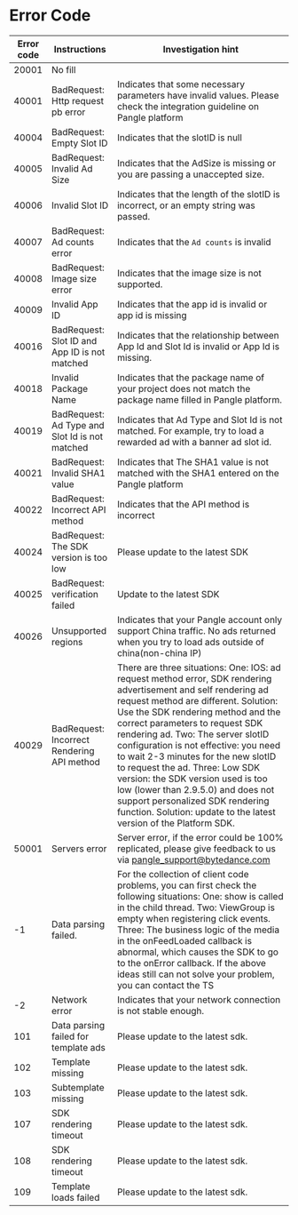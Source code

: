 

# Error Code

| Error code  | Instructions                                                                                       | Investigation hint                                                                                                                                                                                                                                                                                                                                                                                                                                                                                                                                                     |
|-------------|----------------------------------------------------------------------------------------------------|-----------------------------------------------------------------------------------------------------------------------------------------------------------------------------------------------------------------------------------------------------------------------------------------------------------------------------------------------------------------------------------------------------------------------------------------------------------------------------------------------------------------------------------------------------------------------------|
| 20001       | No fill            |                                                                                                                                                                                                                                                                                                                                                                                                                                                                                                                                                                             |
| 40001       | BadRequest: Http request pb error                                                                              | Indicates that some necessary parameters have invalid values. Please check the integration guideline on Pangle platform                                                                                                                                                                                     |
| 40004       | BadRequest: Empty Slot ID                                                                              | Indicates that the slotID is null                                                                                                                                                                                       |
| 40005       | BadRequest: Invalid Ad Size                                                                           | Indicates that the AdSize is missing or you are passing a unaccepted size.                                                                                                                                                                                                          |
| 40006       | Invalid Slot ID                                                                    | Indicates that the length of the slotID is incorrect, or an empty string was passed.                                                                                                                                                                                                                                                                                                                                                                                                                   |
| 40007       | BadRequest: Ad counts error                                                                             | Indicates that the `Ad counts` is invalid                                                                                                                                                                                                                                                                                                                                                                                                                    |
| 40008       | BadRequest: Image size error                                                                         | Indicates that the image size is not supported.                                                                                                                                                                                                                                                                                                                                                                                                                                                                                                                                  |
| 40009       | Invalid App ID                       | Indicates that the app id is invalid or app id is missing         |
| 40016       | BadRequest: Slot ID and App ID is not matched                                | Indicates that the relationship between App Id and Slot Id is invalid or App Id is missing.                                                                                      |
| 40018       | Invalid Package Name  | Indicates that the package name of your project does not match the package name filled in Pangle platform.                                                                                              |
| 40019       | BadRequest: Ad Type and Slot Id is not matched    | Indicates that Ad Type and Slot Id is not matched. For example, try to load a rewarded ad with a banner ad slot id.           |
| 40021       | BadRequest: Invalid SHA1 value           | Indicates that The SHA1 value is not matched with the SHA1 entered on the Pangle platform  |
| 40022       | BadRequest: Incorrect API method         | Indicates that the API method is incorrect                                                 |
| 40024       | BadRequest: The SDK version is too low                        | Please update to the latest SDK      |
| 40025       | BadRequest: verification failed                                               |  Update to the latest SDK               |
| 40026       | Unsupported regions                                                            | Indicates that your Pangle account only support China traffic. No ads returned when you try to load ads outside of china(non-china IP)                                             |
| 40029       | BadRequest: Incorrect Rendering API method                       |   There are three situations: One: IOS: ad request method error, SDK rendering advertisement and self rendering ad request method are different. Solution: Use the SDK rendering method and the correct parameters to request SDK rendering ad. Two: The server slotID configuration is not effective: you need to wait 2-3 minutes for the new slotID to request the ad. Three: Low SDK version: the SDK version used is too low (lower than 2.9.5.0) and does not support personalized SDK rendering function. Solution: update to the latest version of the Platform SDK.  |
| 50001       | Servers error                                                                                      | Server error, if the error could be 100% replicated, please give feedback to us via pangle_support@bytedance.com                |
| -1          | Data parsing failed.                                                                               | For the collection of client code problems, you can first check the following situations: One: show is called in the child thread. Two: ViewGroup is empty when registering click events. Three: The business logic of the media in the onFeedLoaded callback is abnormal, which causes the SDK to go to the onError callback. If the above ideas still can not solve your problem, you can contact the TS                                                                                                                                                                  |
| -2          | Network error                                                                                      |  Indicates that your network connection is not stable enough.               |
| 101         | Data parsing failed for template ads                                                         | Please update to the latest sdk.                                                                                                                                                                                        |
| 102         | Template missing                                                                       | Please update to the latest sdk.                                                                                                                                                                                                                                                                                                                                                                                                           |
| 103         | Subtemplate missing                                                                            | Please update to the latest sdk.                                                                                                                                                                                                                                                                                                                                                                                                            |
| 107         | SDK rendering timeout                                                                  | Please update to the latest sdk.                                                                                                                                                                                                                                                                                                                                                                                                            |
| 108         | SDK rendering timeout                                                    | Please update to the latest sdk.                                                                                                                                                                                                                                                                                                                                                                                                            |
| 109         |  Template loads failed                                                                             | Please update to the latest sdk.                                                                                                                                                                                                                                                                                                                                                                                                            |

